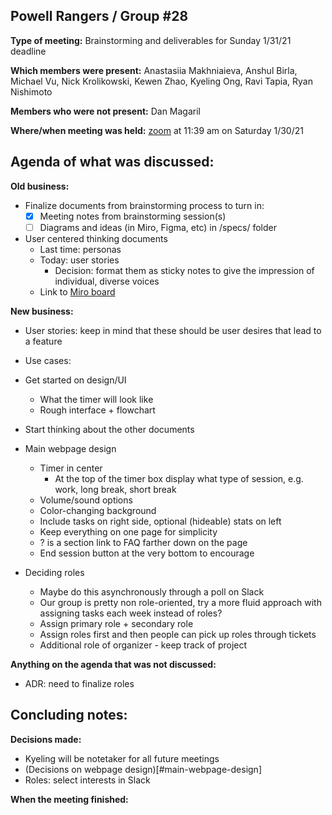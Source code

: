 ## Powell Rangers / Group #28

**Type of meeting:** Brainstorming and deliverables for Sunday 1/31/21 deadline

**Which members were present:** Anastasiia Makhniaieva, Anshul Birla,  Michael Vu, Nick Krolikowski, Kewen Zhao, Kyeling Ong, Ravi Tapia, Ryan Nishimoto

**Members who were not present:** Dan Magaril

**Where/when meeting was held:** [zoom](https://ucsd.zoom.us/j/93696118730) at 11:39 am on Saturday 1/30/21


## Agenda of what was discussed:

**Old business:** 
+ Finalize documents from brainstorming process to turn in:
  + [X] Meeting notes from brainstorming session(s)
  + [ ] Diagrams and ideas (in Miro, Figma, etc) in /specs/ folder
+ User centered thinking documents
  + Last time: personas
  + Today: user stories
    + Decision: format them as sticky notes to give the impression of individual, diverse voices
  + Link to [Miro board](https://miro.com/app/board/o9J_lWxPKec=/)

**New business:** 
+ User stories: keep in mind that these should be user desires that lead to a feature
+ Use cases:
+ Get started on design/UI
  + What the timer will look like
  + Rough interface + flowchart
+ Start thinking about the other documents

+ Main webpage design
  + Timer in center
    + At the top of the timer box display what type of session, e.g. work, long break, short break
  + Volume/sound options
  + Color-changing background
  + Include tasks on right side, optional (hideable) stats on left
  + Keep everything on one page for simplicity
  + ? is a section link to FAQ farther down on the page
  + End session button at the very bottom to encourage 
  
+ Deciding roles
  + Maybe do this asynchronously through a poll on Slack
  + Our group is pretty non role-oriented, try a more fluid approach with assigning tasks each week instead of roles?
  + Assign primary role + secondary role
  + Assign roles first and then people can pick up roles through tickets
  + Additional role of organizer - keep track of project

**Anything on the agenda that was not discussed:** 
+ ADR: need to finalize roles


## Concluding notes:

**Decisions made:** 
+ Kyeling will be notetaker for all future meetings
+ (Decisions on webpage design)[#main-webpage-design]
+ Roles: select interests in Slack

**When the meeting finished:** 

